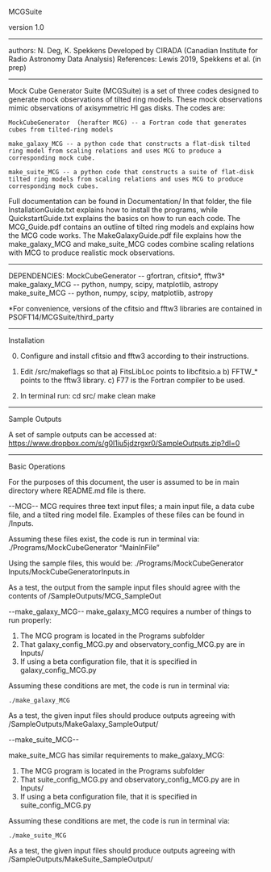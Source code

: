MCGSuite

version 1.0

---
authors: N. Deg, K. Spekkens
Developed by CIRADA (Canadian Institute for Radio Astronomy Data Analysis)
References: Lewis 2019, Spekkens et al. (in prep)

----
Mock Cube Generator Suite (MCGSuite) is a set of three codes designed to generate mock observations of tilted ring models.  These mock observations mimic observations of axisymmetric HI gas disks.  The codes are:
    
    MockCubeGenerator  (herafter MCG) -- a Fortran code that generates cubes from tilted-ring models
    
    make_galaxy_MCG -- a python code that constructs a flat-disk tilted ring model from scaling relations and uses MCG to produce a corresponding mock cube.
    
    make_suite_MCG -- a python code that constructs a suite of flat-disk tilted ring models from scaling relations and uses MCG to produce corresponding mock cubes. 

Full documentation can be found in Documentation/
In that folder, the file InstallationGuide.txt explains how to install the programs, while QuickstartGuide.txt explains the basics on how to run each code.  The MCG_Guide.pdf contains an outline of tilted ring models and explains how the MCG code works.  The MakeGalaxyGuide.pdf file explains how the make_galaxy_MCG and make_suite_MCG codes combine scaling relations with MCG to produce realistic mock observations.

-----
DEPENDENCIES:
MockCubeGenerator -- gfortran, cfitsio*, fftw3*
make_galaxy_MCG -- python, numpy, scipy, matplotlib, astropy
make_suite_MCG -- python, numpy, scipy, matplotlib, astropy

*For convenience, versions of the cfitsio and fftw3 libraries are contained in PSOFT14/MCGSuite/third_party

-----
Installation

0) Configure and install cfitsio and fftw3 according to their instructions.

1) Edit /src/makeflags so that 
    a) FitsLibLoc points to libcfitsio.a
    b) FFTW_* points to the fftw3 library.
    c) F77 is the Fortran compiler to be used.
    
2) In terminal run:
    cd src/
    make clean
    make 
    
    
----
Sample Outputs

A set of sample outputs can be accessed at:
https://www.dropbox.com/s/g0l1iu5jdzrgxr0/SampleOutputs.zip?dl=0

----
Basic Operations

For the purposes of this document, the user is assumed to be in main directory where README.md file is there.

--MCG--
MCG requires three text input files; a main input file, a data cube file, and a tilted ring model file.  Examples of these files can be found in /Inputs.

Assuming these files exist, the code is run in terminal via:
    ./Programs/MockCubeGenerator “MainInFile”

Using the sample files, this would be:
    ./Programs/MockCubeGenerator Inputs/MockCubeGeneratorInputs.in

As a test, the output from the sample input files should agree with the contents of
/SampleOutputs/MCG_SampleOut

--make_galaxy_MCG--
make_galaxy_MCG requires a number of things to run properly:

1) The MCG program is located in the Programs subfolder
2) That galaxy_config_MCG.py and observatory_config_MCG.py are in Inputs/ 
3) If using a beta configuration file, that it is specified in galaxy_config_MCG.py 

Assuming these conditions are met, the code is run in terminal via:

    ./make_galaxy_MCG

As a test, the given input files should produce outputs agreeing with 
/SampleOutputs/MakeGalaxy_SampleOutput/


--make_suite_MCG--

make_suite_MCG has similar requirements to make_galaxy_MCG:

1) The MCG program is located in the Programs subfolder
2) That suite_config_MCG.py and observatory_config_MCG.py are in Inputs/
3) If using a beta configuration file, that it is specified in suite_config_MCG.py 

Assuming these conditions are met, the code is run in terminal via:

    ./make_suite_MCG

As a test, the given input files should produce outputs agreeing with 
/SampleOutputs/MakeSuite_SampleOutput/




